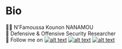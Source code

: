 
# Bio
:raising_hand_man: N'Famoussa Kounon NANAMOU  
:mag_right: Defensive & Offensive Security Researcher  
📌 Follow me on  <!-- display the social media buttons in your README -->
[![alt text][1.1]][1]
[![alt text][2.1]][2]
[![alt text][3.1]][3]



<!-- icons with padding -->

[1.1]: http://i.imgur.com/wWzX9uB.png (twitter icon without padding)
[2.1]: http://i.imgur.com/fep1WsG.png (facebook icon without padding)
[3.1]: http://i.imgur.com/9I6NRUm.png (github icon without padding)


<!-- links to your social media accounts -->
<!-- update these accordingly -->

[1]: http://www.facebook.com/nanamou224
[2]: http://www.twitter.com/_nanamou224
[3]: http://www.github.com/nanamou224

<!-- Please don't remove this: Grab your social icons from https://github.com/carlsednaoui/gitsocial -->

